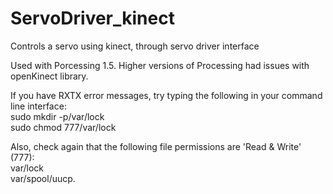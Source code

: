 ServoDriver_kinect
==================

<p>Controls a servo using kinect, through servo driver interface</p>

<p>Used with Porcessing 1.5. Higher versions of Processing had issues with openKinect library.</p>

<p>If you have RXTX error messages, try typing the following in your command line interface:<br> sudo mkdir -p/var/lock<br> sudo chmod 777/var/lock </p>

<p>Also, check again that the following file permissions are 'Read & Write' (777): <br> var/lock <br> var/spool/uucp.
